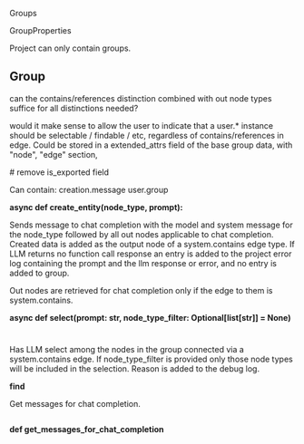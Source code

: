 Groups

GroupProperties


Project can only contain groups.

## Group

can the contains/references distinction combined with out node types suffice for all distinctions needed?

would it make sense to allow the user to indicate that a user.* instance should be selectable / findable / etc, regardless of contains/references in edge. Could be stored in a extended_attrs field of the base group data, with "node", "edge" section,

\# remove is_exported field

Can contain:
creation.message
user.group


**async def create\_entity(node\_type, prompt):**

Sends message to chat completion with the model and system message for the node_type followed by all out nodes applicable to chat completion. Created data is added as the output node of a system.contains edge type. If LLM returns no function call response an entry is added to the project error log containing the prompt and the llm response or error, and no entry is added to group.

Out nodes are retrieved for chat completion only if the edge to them is system.contains.

**async def select(prompt: str, node\_type\_filter: Optional[list[str]] = None)**

#

Has LLM select among the nodes in the group connected via a system.contains edge. If node\_type\_filter is provided only those node types will be included in the selection. Reason is added to the debug log.



**find**



Get messages for chat completion.

```

```

**def get\_messages\_for\_chat\_completion**
